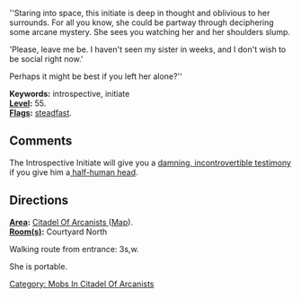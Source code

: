 ''Staring into space, this initiate is deep in thought and oblivious to
her surrounds. For all you know, she could be partway through
deciphering some arcane mystery. She sees you watching her and her
shoulders slump.

'Please, leave me be. I haven't seen my sister in weeks, and I don't
wish to be social right now.'

Perhaps it might be best if you left her alone?''

**Keywords:** introspective, initiate  
**[Level](Level "wikilink"):** 55.  
**[Flags](:Category:_Mob_Types "wikilink"):**
[steadfast](Sentinel_Mobs "wikilink").  

## Comments

The Introspective Initiate will give you a [damning, incontrovertible
testimony](Damning,_Incontrovertible_Testimony "wikilink") if you give
him a[ half-human head](Half-human_Head "wikilink").

## Directions

**[Area](:Category:_Areas "wikilink"):** [Citadel Of Arcanists
](:Category:_Citadel_Of_Arcanists "wikilink")
([Map](Citadel_Of_Arcanists_Map "wikilink")).  
**[Room(s)](:Category:_Rooms "wikilink"):** Courtyard North

Walking route from entrance: 3s,w.

She is portable.

[Category: Mobs In Citadel Of
Arcanists](Category:_Mobs_In_Citadel_Of_Arcanists "wikilink")
